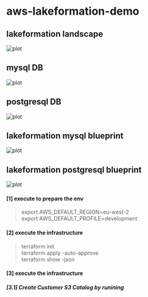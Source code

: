 # aws-lakeformation-demo

## lakeformation landscape
![plot](images/demo.png)

## mysql DB
![plot](images/mysql-tickit.png)

## postgresql DB
![plot](images/postgre-tickit.png)

## lakeformation mysql blueprint
![plot](images/mysql_blueprint.png)

## lakeformation postgresql blueprint
![plot](images/postgresql_blueprint.png)

#### [1] execute to prepare the env

> export AWS_DEFAULT_REGION=eu-west-2 \
  export AWS_DEFAULT_PROFILE=development


#### [2] execute the infrastructure

> terraform init \
> terraform apply -auto-approve \
> terraform show -json


#### [3] execute the infrastructure

##### [3.1] Create Customer S3 Catalog by runining